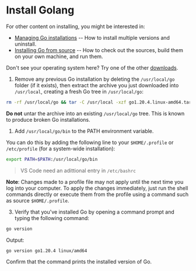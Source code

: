 # Install Golang

For other content on installing, you might be interested in:

- [Managing Go installations](https://go.dev/doc/manage-install) -- How to install multiple versions and uninstall.
- [Installing Go from source](https://go.dev/doc/install/source) -- How to check out the sources, build them on your own machine, and run them.

Don't see your operating system here? Try one of the other [downloads](https://go.dev/dl/).

1. Remove any previous Go installation by deleting the `/usr/local/go` folder (if it exists), then extract the archive you just downloaded into `/usr/local`, creating a fresh Go tree in `/usr/local/go`:

```bash
rm -rf /usr/local/go && tar -C /usr/local -xzf go1.20.4.linux-amd64.tar.gz
```

**Do not** untar the archive into an existing `/usr/local/go` tree. This is known to produce broken Go installations.

1. Add `/usr/local/go/bin` to the PATH environment variable.

You can do this by adding the following line to your `$HOME/.profile` or `/etc/profile` (for a system-wide installation):

```bash
export PATH=$PATH:/usr/local/go/bin
```

> VS Code need an adittional entry in `/etc/bashrc`


**Note**: Changes made to a profile file may not apply until the next time you log into your computer. To apply the changes immediately, just run the shell commands directly or execute them from the profile using a command such as source `$HOME/.profile`.

3. Verify that you've installed Go by opening a command prompt and typing the following command:

```bash
go version
````

Output:

```bash
go version go1.20.4 linux/amd64
```

Confirm that the command prints the installed version of Go.